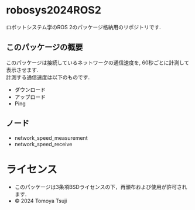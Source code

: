 # robosys2024ROS2
ロボットシステム学のROS 2のパッケージ格納用のリポジトリです.
## このパッケージの概要
このパッケージは接続しているネットワークの通信速度を, 60秒ごとに計測して表示させます.  
計測する通信速度は以下のものです.
- ダウンロード
- アップロード
- Ping
## ノード
- network_speed_measurement
- network_speed_receive
# ライセンス
- このパッケージは3条項BSDライセンスの下，再頒布および使用が許可されます.
- © 2024 Tomoya Tsuji

